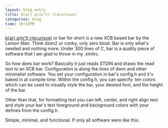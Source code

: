 ```yaml
---
layout: blog_entry 
title: b(ar) a(in't) r(ecursive)
categories: blog
time: 10:53PM
---
```

[b(ar) a(in't) r(ecurisve)](http://github.com/LemonBoy/bar) or bar for short is a new XCB based bar by the Lemon Man. Think dzen2 or conky, only zero bloat. Bar is only what's needed and nothing more. Under 300 lines of C, bar is a quality piece of software that I am glad to throw in my .xinitrc.

So how does bar work? Basically it just reads STDIN and draws the read text to an XCB bar. Configuration is along the lines of dwm and other minimalist software. You set your configuration in bar's config.h and it's baked in at compile time.  Within the config.h, you can specify: ten colors which can be used to visually style the bar, your desired font, and the height of the bar. 

Other than that, for formatting text you can left, center, and right align text and style your bar's text foreground and background colors with your defines from the config.h.

Simple, minimal, and functional. If only all software were like this.
